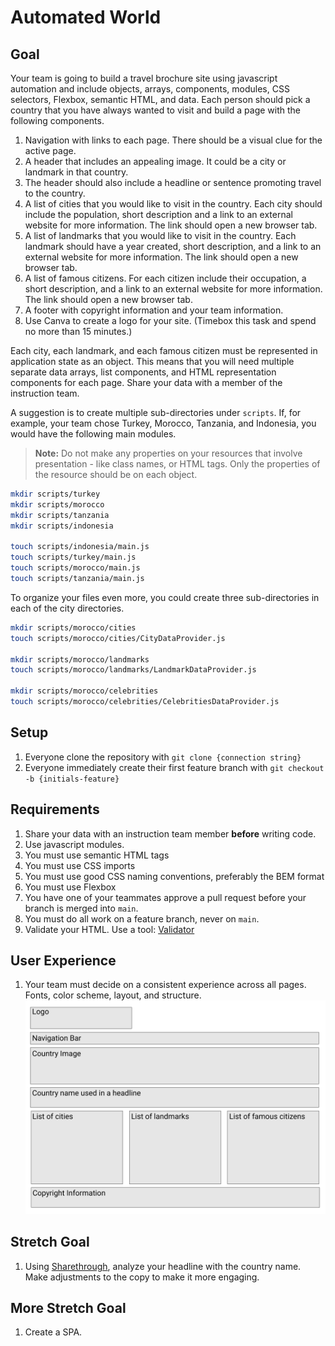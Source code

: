 # Automated World

## Goal

Your team is going to build a travel brochure site using javascript automation and include objects, arrays, components, modules, CSS selectors, Flexbox, semantic HTML, and data. Each person should pick a country that you have always wanted to visit and build a page with the following components.

1. Navigation with links to each page. There should be a visual clue for the active page.
1. A header that includes an appealing image. It could be a city or landmark in that country.
1. The header should also include a headline or sentence promoting travel to the country.
1. A list of cities that you would like to visit in the country. Each city should include the population, short description and a link to an external website for more information. The link should open a new browser tab.
1. A list of landmarks that you would like to visit in the country. Each landmark should have a year created, short description, and a link to an external website for more information. The link should open a new browser tab.
1. A list of famous citizens. For each citizen include their occupation, a short description, and a link to an external website for more information. The link should open a new browser tab.
1. A footer with copyright information and your team information.
1. Use Canva to create a logo for your site. (Timebox this task and spend no more than 15 minutes.)

Each city, each landmark, and each famous citizen must be represented in application state as an object. This means that you will need multiple separate data arrays, list components, and HTML representation components for each page. Share your data with a member of the instruction team.

A suggestion is to create multiple sub-directories under `scripts`. If, for example, your team chose Turkey, Morocco, Tanzania, and Indonesia, you would have the following main modules.

> **Note:** Do not make any properties on your resources that involve presentation - like class names, or HTML tags. Only the properties of the resource should be on each object.

```sh
mkdir scripts/turkey
mkdir scripts/morocco
mkdir scripts/tanzania
mkdir scripts/indonesia

touch scripts/indonesia/main.js
touch scripts/turkey/main.js
touch scripts/morocco/main.js
touch scripts/tanzania/main.js
```

To organize your files even more, you could create three sub-directories in each of the city directories.

```sh
mkdir scripts/morocco/cities
touch scripts/morocco/cities/CityDataProvider.js

mkdir scripts/morocco/landmarks
touch scripts/morocco/landmarks/LandmarkDataProvider.js

mkdir scripts/morocco/celebrities
touch scripts/morocco/celebrities/CelebritiesDataProvider.js
```

## Setup

1. Everyone clone the repository with `git clone {connection string}`
1. Everyone immediately create their first feature branch with `git checkout -b {initials-feature}`

## Requirements

1. Share your data with an instruction team member **before** writing code.
1. Use javascript modules.
1. You must use semantic HTML tags
1. You must use CSS imports
1. You must use good CSS naming conventions, preferably the BEM format
1. You must use Flexbox
1. You have one of your teammates approve a pull request before your branch is merged into `main`.
1. You must do all work on a feature branch, never on `main`.
1. Validate your HTML. Use a tool: [Validator](https://validator.w3.org/)


## User Experience

1. Your team must decide on a consistent experience across all pages. Fonts, color scheme, layout, and structure.
![Hello World Layout](./hello-world-wireframe.png)

## Stretch Goal
1. Using [Sharethrough](https://headlines.sharethrough.com/), analyze your headline with the country name. Make adjustments to the copy to make it more engaging.

## More Stretch Goal
1. Create a SPA.
